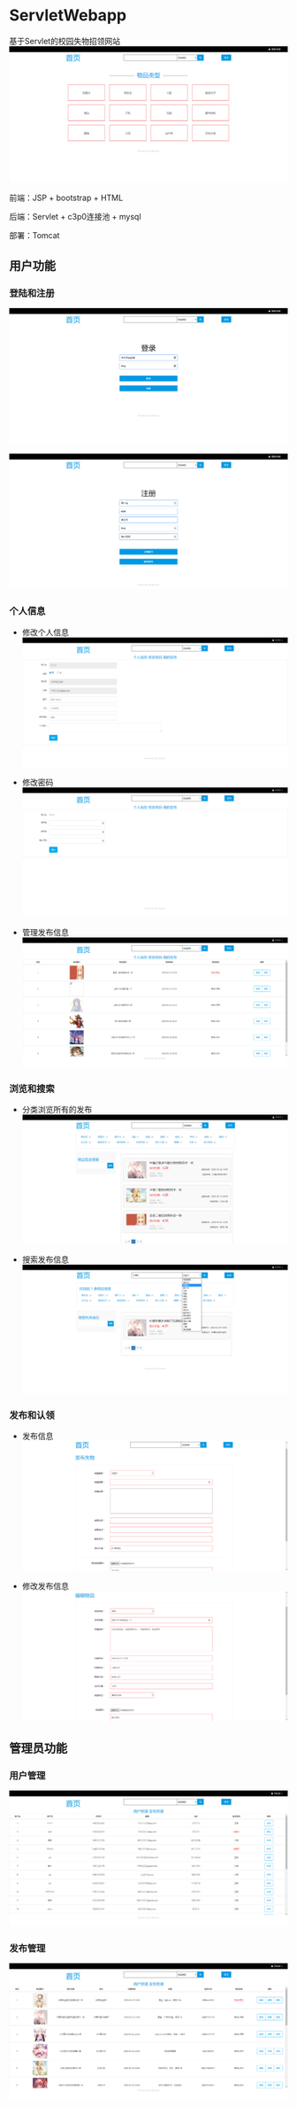 # ServletWebapp

基于Servlet的校园失物招领网站
![](https://github.com/952994221/ServletWebapp/blob/main/images/preview.png)

前端：JSP + bootstrap + HTML

后端：Servlet + c3p0连接池 + mysql

部署：Tomcat

## 用户功能

### 登陆和注册

![](https://github.com/952994221/ServletWebapp/blob/main/images/login.png)

![](https://github.com/952994221/ServletWebapp/blob/main/images/signup.png)

### 个人信息

- 修改个人信息
![](https://github.com/952994221/ServletWebapp/blob/main/images/user_info.png)

- 修改密码
![](https://github.com/952994221/ServletWebapp/blob/main/images/user_password.png)

- 管理发布信息
![](https://github.com/952994221/ServletWebapp/blob/main/images/user_issue.png)

### 浏览和搜索

- 分类浏览所有的发布
![](https://github.com/952994221/ServletWebapp/blob/main/images/browse.png)

- 搜索发布信息
![](https://github.com/952994221/ServletWebapp/blob/main/images/search.png)

### 发布和认领

- 发布信息
![](https://github.com/952994221/ServletWebapp/blob/main/images/issue.png)

- 修改发布信息
![](https://github.com/952994221/ServletWebapp/blob/main/images/change_issue.png)


## 管理员功能

### 用户管理

![](https://github.com/952994221/ServletWebapp/blob/main/images/admin_user.png)

### 发布管理

![](https://github.com/952994221/ServletWebapp/blob/main/images/admin_issue.png)
